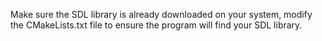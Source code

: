 Make sure the SDL library is already downloaded on your system, modify the CMakeLists.txt file to ensure the program will find your SDL library. 
